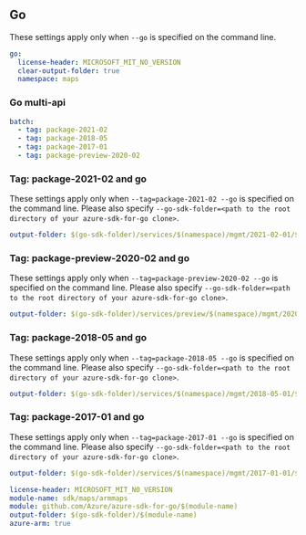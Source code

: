 ## Go

These settings apply only when `--go` is specified on the command line.

``` yaml $(go) && !$(track2)
go:
  license-header: MICROSOFT_MIT_NO_VERSION
  clear-output-folder: true
  namespace: maps
```

### Go multi-api

``` yaml $(go) && !$(track2) && $(multiapi)
batch:
  - tag: package-2021-02
  - tag: package-2018-05
  - tag: package-2017-01
  - tag: package-preview-2020-02
```

### Tag: package-2021-02 and go

These settings apply only when `--tag=package-2021-02 --go` is specified on the command line.
Please also specify `--go-sdk-folder=<path to the root directory of your azure-sdk-for-go clone>`.

``` yaml $(tag)=='package-2021-02' && $(go)
output-folder: $(go-sdk-folder)/services/$(namespace)/mgmt/2021-02-01/$(namespace)
```

### Tag: package-preview-2020-02 and go

These settings apply only when `--tag=package-preview-2020-02 --go` is specified on the command line.
Please also specify `--go-sdk-folder=<path to the root directory of your azure-sdk-for-go clone>`.

``` yaml $(tag)=='package-preview-2020-02' && $(go)
output-folder: $(go-sdk-folder)/services/preview/$(namespace)/mgmt/2020-02-01-preview/$(namespace)
```

### Tag: package-2018-05 and go

These settings apply only when `--tag=package-2018-05 --go` is specified on the command line.
Please also specify `--go-sdk-folder=<path to the root directory of your azure-sdk-for-go clone>`.

``` yaml $(tag)=='package-2018-05' && $(go)
output-folder: $(go-sdk-folder)/services/$(namespace)/mgmt/2018-05-01/$(namespace)
```

### Tag: package-2017-01 and go

These settings apply only when `--tag=package-2017-01 --go` is specified on the command line.
Please also specify `--go-sdk-folder=<path to the root directory of your azure-sdk-for-go clone>`.

``` yaml $(tag)=='package-2017-01' && $(go)
output-folder: $(go-sdk-folder)/services/$(namespace)/mgmt/2017-01-01/$(namespace)
```
```yaml $(go) && $(track2)
license-header: MICROSOFT_MIT_NO_VERSION
module-name: sdk/maps/armmaps
module: github.com/Azure/azure-sdk-for-go/$(module-name)
output-folder: $(go-sdk-folder)/$(module-name)
azure-arm: true
```

